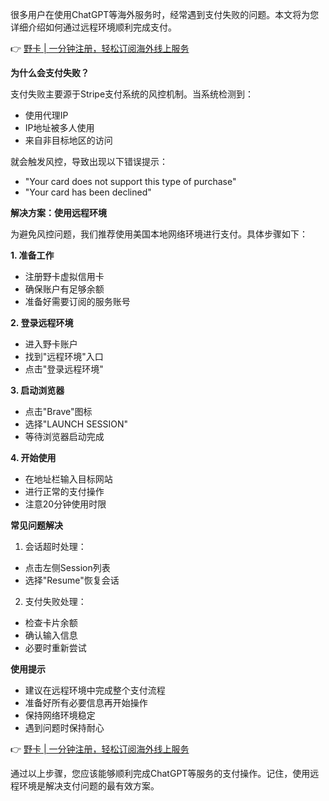 很多用户在使用ChatGPT等海外服务时，经常遇到支付失败的问题。本文将为您详细介绍如何通过远程环境顺利完成支付。

👉 [野卡 | 一分钟注册，轻松订阅海外线上服务](https://bit.ly/bewildcard)

**为什么会支付失败？**

支付失败主要源于Stripe支付系统的风控机制。当系统检测到：
- 使用代理IP
- IP地址被多人使用
- 来自非目标地区的访问

就会触发风控，导致出现以下错误提示：
- "Your card does not support this type of purchase"
- "Your card has been declined"

**解决方案：使用远程环境**

为避免风控问题，我们推荐使用美国本地网络环境进行支付。具体步骤如下：

**1. 准备工作**
- 注册野卡虚拟信用卡
- 确保账户有足够余额
- 准备好需要订阅的服务账号

**2. 登录远程环境**
- 进入野卡账户
- 找到"远程环境"入口
- 点击"登录远程环境"

**3. 启动浏览器**
- 点击"Brave"图标
- 选择"LAUNCH SESSION"
- 等待浏览器启动完成

**4. 开始使用**
- 在地址栏输入目标网站
- 进行正常的支付操作
- 注意20分钟使用时限

**常见问题解决**

1. 会话超时处理：
- 点击左侧Session列表
- 选择"Resume"恢复会话

2. 支付失败处理：
- 检查卡片余额
- 确认输入信息
- 必要时重新尝试

**使用提示**

- 建议在远程环境中完成整个支付流程
- 准备好所有必要信息再开始操作
- 保持网络环境稳定
- 遇到问题时保持耐心

👉 [野卡 | 一分钟注册，轻松订阅海外线上服务](https://bit.ly/bewildcard)

通过以上步骤，您应该能够顺利完成ChatGPT等服务的支付操作。记住，使用远程环境是解决支付问题的最有效方案。